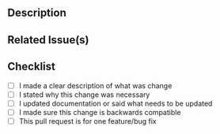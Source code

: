 ## Description
<!-- Describe your changes in detail -->

## Related Issue(s)
<!-- List the issue(s) this PR solves -->

## Checklist
- [ ] I made a clear description of what was change
- [ ] I stated why this change was necessary
- [ ] I updated documentation or said what needs to be updated
- [ ] I made sure this change is backwards compatible
- [ ] This pull request is for one feature/bug fix
